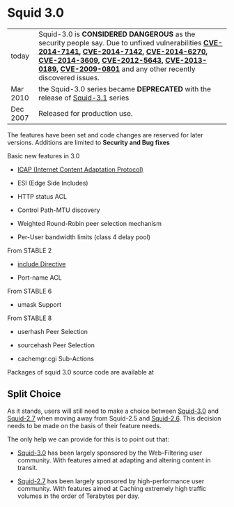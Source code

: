 # Squid 3.0

|          |                                                                                                                                                                                                                                                                                                                                                                                                                                                                                                                                                                                                                                                                              |
| -------- | ---------------------------------------------------------------------------------------------------------------------------------------------------------------------------------------------------------------------------------------------------------------------------------------------------------------------------------------------------------------------------------------------------------------------------------------------------------------------------------------------------------------------------------------------------------------------------------------------------------------------------------------------------------------------------- |
| today    | Squid-3.0 is **CONSIDERED DANGEROUS** as the security people say. Due to unfixed vulnerabilities **[CVE-2014-7141](http://www.squid-cache.org/Advisories/SQUID-2014_4.txt), [CVE-2014-7142](http://www.squid-cache.org/Advisories/SQUID-2014_4.txt), [CVE-2014-6270](http://www.squid-cache.org/Advisories/SQUID-2014_3.txt), [CVE-2014-3609](http://www.squid-cache.org/Advisories/SQUID-2014_2.txt), [CVE-2012-5643](http://www.squid-cache.org/Advisories/SQUID-2012_1.txt), [CVE-2013-0189](http://www.squid-cache.org/Advisories/SQUID-2012_1.txt), [CVE-2009-0801](http://www.squid-cache.org/Advisories/SQUID-2011_1.txt)** and any other recently discovered issues. |
| Mar 2010 | the Squid-3.0 series became **DEPRECATED** with the release of [Squid-3.1](https://wiki.squid-cache.org/action/show/Squid-3.0/Squid-3.1#) series                                                                                                                                                                                                                                                                                                                                                                                                                                                                                                                             |
| Dec 2007 | Released for production use.                                                                                                                                                                                                                                                                                                                                                                                                                                                                                                                                                                                                                                                 |

The features have been set and code changes are reserved for later
versions. Additions are limited to **Security and Bug fixes**

Basic new features in 3.0

  - [ICAP (Internet Content Adaptation
    Protocol)](https://wiki.squid-cache.org/action/show/Squid-3.0/Features/ICAP#)

  - ESI (Edge Side Includes)

  - HTTP status ACL

  - Control Path-MTU discovery

  - Weighted Round-Robin peer selection mechanism

  - Per-User bandwidth limits (class 4 delay pool)

From STABLE 2

  - [include
    Directive](https://wiki.squid-cache.org/action/show/Squid-3.0/Features/ConfigIncludes#)

  - Port-name ACL

From STABLE 6

  - umask Support

From STABLE 8

  - userhash Peer Selection

  - sourcehash Peer Selection

  - cachemgr.cgi Sub-Actions

Packages of squid 3.0 source code are available at
[](http://www.squid-cache.org/Versions/v3/3.0/)

## Split Choice

As it stands, users will still need to make a choice between
[Squid-3.0](https://wiki.squid-cache.org/action/show/Squid-3.0/Squid-3.0#)
and [Squid-2.7](#) when moving away from Squid-2.5 and
[Squid-2.6](https://wiki.squid-cache.org/action/show/Squid-3.0/Squid-2.6#).
This decision needs to be made on the basis of their feature needs.

The only help we can provide for this is to point out that:

  - [Squid-3.0](https://wiki.squid-cache.org/action/show/Squid-3.0/Squid-3.0#)
    has been largely sponsored by the Web-Filtering user community. With
    features aimed at adapting and altering content in transit.

  - [Squid-2.7](#) has been largely sponsored by high-performance user
    community. With features aimed at Caching extremely high traffic
    volumes in the order of Terabytes per day.
